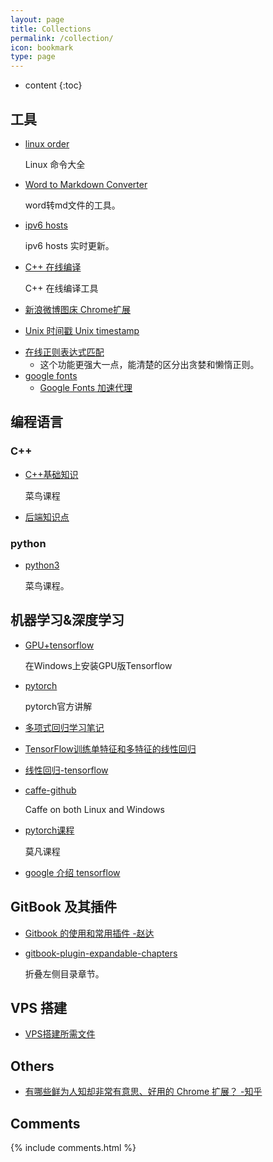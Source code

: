 ```yaml
---
layout: page
title: Collections
permalink: /collection/
icon: bookmark
type: page
---
```


* content
{:toc}

## 工具
* [linux order](http://man.linuxde.net/)

	Linux 命令大全

* [Word to Markdown Converter](https://word-to-markdown.herokuapp.com/)

    word转md文件的工具。

* [ipv6 hosts](https://github.com/lennylxx/ipv6-hosts)

    ipv6 hosts 实时更新。
	
* [C++ 在线编译](https://c.runoob.com/compile/12)

	C++ 在线编译工具
	
* [新浪微博图床 Chrome扩展](https://github.com/Suxiaogang/WeiboPicBed)

* [Unix 时间戳 Unix timestamp](http://tool.chinaz.com/Tools/unixtime.aspx)

- [在线正则表达式匹配](https://regex101.com/)
    - 这个功能更强大一点，能清楚的区分出贪婪和懒惰正则。
- [google fonts](https://fonts.google.com/)
  - [Google Fonts 加速代理](https://fengmk2.com/blog/2016/google-fonts-mirror)

## 编程语言
### C++

* [C++基础知识](http://www.runoob.com/cplusplus/cpp-basic-syntax.html)

	菜鸟课程

* [后端知识点](https://blog.csdn.net/lijun538/article/details/52605173?hmsr=toutiao.io&utm_medium=toutiao.io&utm_source=toutiao.io)

### python

* [python3](http://www.runoob.com/python3/python3-tutorial.html)

	菜鸟课程。

## 机器学习&深度学习

* [GPU+tensorflow](https://www.jianshu.com/p/1fad663dabc3)
	
	在Windows上安装GPU版Tensorflow

* [pytorch](http://pytorch.org/tutorials/beginner/blitz/tensor_tutorial.html#sphx-glr-beginner-blitz-tensor-tutorial-py)

    pytorch官方讲解

* [多项式回归学习笔记](http://www.cnblogs.com/MikeZhang/p/polynomialRegression20170804.html)


* [TensorFlow训练单特征和多特征的线性回归](http://www.voidcn.com/article/p-zyplwnbs-bdx.html)


- [线性回归-tensorflow](https://blog.csdn.net/crazyice521/article/details/53282233)


- [caffe-github](https://github.com/Microsoft/caffe)

	Caffe on both Linux and Windows
	
* [pytorch课程](https://morvanzhou.github.io/tutorials/machine-learning/torch/)

	莫凡课程
	
*  [google 介绍 tensorflow](https://developers.google.cn/machine-learning/crash-course/ml-intro)
## GitBook 及其插件

* [Gitbook 的使用和常用插件 -赵达](http://zhaoda.net/2015/11/09/gitbook-plugins/)
* [gitbook-plugin-expandable-chapters](https://plugins.gitbook.com/plugin/expandable-chapters)

    折叠左侧目录章节。

    <!-- ![](http://ww4.sinaimg.cn/large/7011d6cfjw1f08kmplbj1j20gn05l0tk.jpg) -->

## VPS 搭建

- [VPS搭建所需文件](https://github.com/ZhangZheng2016/ZhangZheng2016.github.io/tree/master/_posts/file/VPS)



## Others

* [有哪些鲜为人知却非常有意思、好用的 Chrome 扩展？ -知乎](https://www.zhihu.com/question/23228162#answer-28057391)




## Comments

{% include comments.html %}
